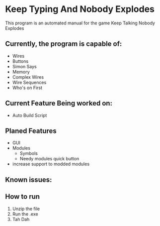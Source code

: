 # Keep Typing And Nobody Explodes

This program is an automated manual for the game Keep Talking Nobody Explodes

## Currently, the program is capable of:

* Wires
* Buttons
* Simon Says
* Memory
* Complex Wires
* Wire Sequences
* Who's on First

## Current Feature Being worked on:
* Auto Build Script

## Planed Features

* GUI
* Modules
  * Symbols
  * Needy modules quick button
* increase support to modded modules

## Known issues:

## How to run

1. Unzip the file
2. Run the .exe
3. Tah Dah

